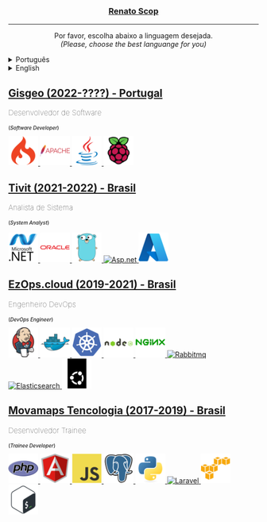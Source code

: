 <h3 style="text-align: center;"><a href="https://www.linkedin.com/in/renato-alvorcem-scop-7b7b7811a/" target="_blank" rel="noreferrer">Renato Scop </a></h3>

___

<p style="text-align: center;"> Por favor, escolha abaixo a linguagem desejada.<br><em>(Please, choose the best languange for you)</em></p>

<details>
  <summary>Português</summary>

<p style="font-size: 20px; font-weight: 400;">Olá, me chamo Renato Alvorcem Scop, sou um desenvolvedor amazonense brasileiro em constante evolução e aprendizado, aqui você me conhecer um pouco melhor.</h3>
<p>
Meu primeiro contato com a área de programação foi quando decidi abrir servidores privados de alguns jogos populares no Brasil, e com isso acabei aprendendo um pouco de Java, C++, Redes, Firewall, Conexão Remota, Shell, Bash dentre inumeras outras tecnologias.
</p>
<p>
Formalmente iniciei minha carreira em 2017 e desde então passei por inumeros projetos e problemas que ajudaram a me aperfeiçoar dentro da área.
</p>
</details>
<details>
  <summary>English</summary>

<p style="font-size: 20px; font-weight: 400;">Hello, my name is Renato Alvorcem Scop. I'm a software developer from Amazonas, Brazil, in a constant cycle of learning and evolution. Here, you can get to know me better.</p>
<p>
My first contact with programming was when I decided to open private game servers for some popular games in Brazil, and with that, I learned a little bit of Java, C++, networking, firewalls, remote connections, shell, and many other technologies.
</p>
<p>
Formally speaking, I started my career in 2017. Since then, I have worked on various projects and encountered numerous challenges that have helped me to improve in the IT field.
</p>
</details>

## <a href="https://www.linkedin.com/company/gisgeo/mycompany/" target="_blank" rel="noreferrer">Gisgeo (2022-????) - Portugal</a>

  <p style="font-size: 15px; font-weight: 100;">Desenvolvedor de Software</p>
  <p style="font-size: 10px; font-weight: 500;">(<em>Software Developer</em>)<br></p>
  <a href="https://codeigniter.com/" target="_blank" rel="noreferrer"> <img src="https://raw.githubusercontent.com/devicons/devicon/55609aa5bd817ff167afce0d965585c92040787a/icons/codeigniter/codeigniter-plain.svg" alt="Codeigniter" width="60" height="60"/> </a>
  <a href="https://httpd.apache.org/" target="_blank" rel="noreferrer"> <img src="https://raw.githubusercontent.com/devicons/devicon/55609aa5bd817ff167afce0d965585c92040787a/icons/apache/apache-original-wordmark.svg" alt="Apache" width="60" height="60"/> </a>
  <a href="https://www.java.com/" target="_blank" rel="noreferrer"> <img src="https://raw.githubusercontent.com/devicons/devicon/55609aa5bd817ff167afce0d965585c92040787a/icons/java/java-original.svg" alt="Java" width="60" height="60"/> </a>
  <a href="https://www.raspberrypi.org/" target="_blank" rel="noreferrer"> <img src="https://raw.githubusercontent.com/devicons/devicon/55609aa5bd817ff167afce0d965585c92040787a/icons/raspberrypi/raspberrypi-original.svg" alt="Raspberry" width="60" height="60"/> </a>

  ## <a href="https://www.linkedin.com/company/tivit/" target="_blank" rel="noreferrer">Tivit (2021-2022) - Brasil</a>

  <p style="font-size: 15px; font-weight: 100;">Analista de Sistema</p>
  <p style="font-size: 10px; font-weight: 500;">(<em>System Analyst</em>)<br></p>

  <a href="https://dotnet.microsoft.com/" target="_blank" rel="noreferrer"> <img src="https://raw.githubusercontent.com/devicons/devicon/55609aa5bd817ff167afce0d965585c92040787a/icons/dot-net/dot-net-original-wordmark.svg" alt=".Net" width="60" height="60"/> </a>
  <a href="https://www.oracle.com/" target="_blank" rel="noreferrer"> <img src="https://raw.githubusercontent.com/devicons/devicon/55609aa5bd817ff167afce0d965585c92040787a/icons/oracle/oracle-original.svg" alt="Oracle" width="60" height="60"/> </a>
  <a href="https://go.dev/" target="_blank" rel="noreferrer"> <img src="https://raw.githubusercontent.com/devicons/devicon/55609aa5bd817ff167afce0d965585c92040787a/icons/go/go-original.svg" alt="Go" width="60" height="60"/> </a>
  <a href="https://dotnet.microsoft.com/apps/aspnet" target="_blank" rel="noreferrer"> <img src="https://www.svgrepo.com/show/508894/aspnet.svg" alt="Asp.net" width="60" height="60"/> </a>
  <a href="https://azure.microsoft.com/" target="_blank" rel="noreferrer"> <img src="https://raw.githubusercontent.com/devicons/devicon/55609aa5bd817ff167afce0d965585c92040787a/icons/azure/azure-original.svg" alt="Azure" width="60" height="60"/> </a>

  ## <a href="https://www.linkedin.com/company/ezops/" target="_blank" rel="noreferrer">EzOps.cloud (2019-2021) - Brasil</a>

  <p style="font-size: 15px; font-weight: 100;">Engenheiro DevOps</p>
  <p style="font-size: 10px; font-weight: 500;">(<em>DevOps Engineer</em>)<br></p>
  <a href="https://www.jenkins.io/" target="_blank" rel="noreferrer"> <img src="https://raw.githubusercontent.com/devicons/devicon/55609aa5bd817ff167afce0d965585c92040787a/icons/jenkins/jenkins-original.svg" alt="Jenkins" width="60" height="60"/> </a>
  <a href="https://www.docker.com/" target="_blank" rel="noreferrer"> <img src="https://raw.githubusercontent.com/devicons/devicon/55609aa5bd817ff167afce0d965585c92040787a/icons/docker/docker-original.svg" alt="Docker" width="60" height="60"/> </a>
  <a href="https://kubernetes.io/" target="_blank" rel="noreferrer"> <img src="https://raw.githubusercontent.com/devicons/devicon/55609aa5bd817ff167afce0d965585c92040787a/icons/kubernetes/kubernetes-plain.svg" alt="Kubernets" width="60" height="60"/> </a>
  <a href="https://nodejs.org/" target="_blank" rel="noreferrer"> <img src="https://raw.githubusercontent.com/devicons/devicon/55609aa5bd817ff167afce0d965585c92040787a/icons/nodejs/nodejs-original-wordmark.svg" alt="Nodejs" width="60" height="60"/> </a>
  <a href="https://www.nginx.com/" target="_blank" rel="noreferrer"> <img src="https://raw.githubusercontent.com/devicons/devicon/55609aa5bd817ff167afce0d965585c92040787a/icons/nginx/nginx-original.svg" alt="Nginx" width="60" height="60"/> </a>
  <a href="https://www.rabbitmq.com/" target="_blank" rel="noreferrer"> <img src="https://www.rabbitmq.com/img/logo-rabbitmq.svg" alt="Rabbitmq" width="60" height="60"/> </a>
  <a href="https://www.elastic.co/pt/" target="_blank" rel="noreferrer"> <img src="https://images.contentstack.io/v3/assets/bltefdd0b53724fa2ce/blt784552688fae9979/5bbca1d7c863b8e614126af7/logo-elastic-outline-white.svg" alt="Elasticsearch" width="60" height="60"/> </a>
  <a href="https://ubuntu.com/" target="_blank" rel="noreferrer"> <img src="https://raw.githubusercontent.com/devicons/devicon/55609aa5bd817ff167afce0d965585c92040787a/icons/ubuntu/ubuntu-plain.svg" alt="Ubuntu" width="60" height="60"/> </a>

  ## <a href="https://www.linkedin.com/company/mova-tecnologia/" target="_blank" rel="noreferrer">Movamaps Tencologia (2017-2019) - Brasil</a>

  <p style="font-size: 15px; font-weight: 100;">Desenvolvedor Trainee</p>
  <p style="font-size: 10px; font-weight: 500;">(<em>Trainee Developer</em>)<br></p>
  <a href="https://www.php.net/" target="_blank" rel="noreferrer"> <img src="https://raw.githubusercontent.com/devicons/devicon/55609aa5bd817ff167afce0d965585c92040787a/icons/php/php-original.svg" alt="Php" width="60" height="60"/> </a>
  <a href="https://angular.io/" target="_blank" rel="noreferrer"> <img src="https://raw.githubusercontent.com/devicons/devicon/55609aa5bd817ff167afce0d965585c92040787a/icons/angularjs/angularjs-original.svg" alt="Angular" width="60" height="60"/> </a> 
  <a href="https://www.javascript.com/" target="_blank" rel="noreferrer"> <img src="https://raw.githubusercontent.com/devicons/devicon/55609aa5bd817ff167afce0d965585c92040787a/icons/javascript/javascript-original.svg" alt="Javascript" width="60" height="60"/> </a> 
  <a href="https://www.postgresql.org/" target="_blank" rel="noreferrer"> <img src="https://raw.githubusercontent.com/devicons/devicon/55609aa5bd817ff167afce0d965585c92040787a/icons/postgresql/postgresql-original.svg" alt="Postgresql" width="60" height="60"/> </a> 
  <a href="https://www.python.org/" target="_blank" rel="noreferrer"> <img src="https://raw.githubusercontent.com/devicons/devicon/55609aa5bd817ff167afce0d965585c92040787a/icons/python/python-original.svg" alt="Python" width="60" height="60"/> </a>
  <a href="https://laravel.com/" target="_blank" rel="noreferrer"> <img src="https://laravel.com/img/logomark.min.svg" alt="Laravel" width="60" height="60"/> </a> 
  <a href="https://aws.amazon.com/" target="_blank" rel="noreferrer"> <img src="https://raw.githubusercontent.com/devicons/devicon/55609aa5bd817ff167afce0d965585c92040787a/icons/amazonwebservices/amazonwebservices-original.svg" alt="Aws" width="60" height="60"/> </a> 
  <a href="https://www.gnu.org/software/bash/" target="_blank" rel="noreferrer"> <img src="https://raw.githubusercontent.com/devicons/devicon/55609aa5bd817ff167afce0d965585c92040787a/icons/bash/bash-original.svg" alt="Bash" width="60" height="60"/> </a> 
